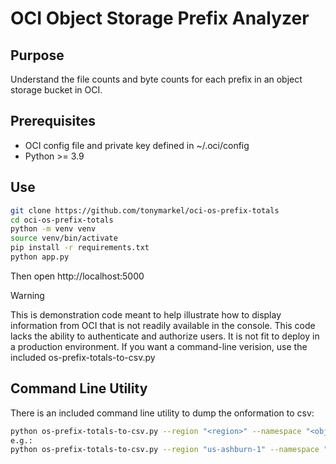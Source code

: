 # OCI Object Storage Prefix Analyzer
## Purpose
Understand the file counts and byte counts for each prefix in an object storage bucket in OCI.
## Prerequisites
* OCI config file and private key defined in ~/.oci/config
* Python >= 3.9
## Use
```bash
git clone https://github.com/tonymarkel/oci-os-prefix-totals
cd oci-os-prefix-totals
python -m venv venv
source venv/bin/activate
pip install -r requirements.txt
python app.py
```
Then open http://localhost:5000

> [!WARNING]
> This is demonstration code meant to help illustrate how to display 
> information from OCI that is not readily available in the console. 
> This code lacks the ability to authenticate and authorize users. 
> It is not fit to deploy in a production environment. If you want a
> command-line verision, use the included os-prefix-totals-to-csv.py

## Command Line Utility

There is an included command line utility to dump the onformation to csv:
```bash
python os-prefix-totals-to-csv.py --region "<region>" --namespace "<object storage namespace>" --bucket "<bucket name>"
e.g.:
python os-prefix-totals-to-csv.py --region "us-ashburn-1" --namespace "idh3ifrjyvlb" --bucket "TrainingData"
```
